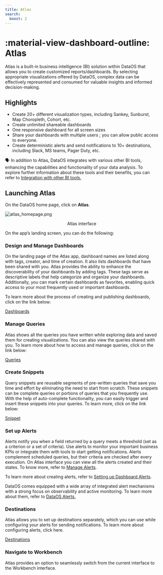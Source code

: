 ```yaml
---
title: Atlas
search:
  boost: 2
---
```


# :material-view-dashboard-outline: Atlas

Atlas is a built-in business intelligence (BI) solution within DataOS that allows you to create customized reports/dashboards. By selecting appropriate visualizations offered by DataOS, complex data can be effectively represented and consumed for valuable insights and informed decision-making.

## Highlights

- Create 20+ different visualization types, including Sankey, Sunburst, Map Choropleth, Cohort, etc.
- Create unlimited shareable dashboards
- One responsive dashboard for all screen sizes
- Share your dashboards with multiple users ; you can allow public access to everyone.
- Create deterministic alerts and send notifications to 10+ destinations, including Slack, MS teams, Pager Duty, etc.

<aside class="callout">🗣 In addition to Atlas, DataOS integrates with various other BI tools, enhancing the capabilities and functionality of your data analysis. To explore further information about these tools and their benefits, you can refer to <a href="/interfaces/atlas/bi_tools/">Integration with other BI tools.</a></aside>


## Launching Atlas

On the DataOS home page, click on **Atlas**.

![atlas_homepage.png](/interfaces/atlas/atlas_homepage.png)
<figcaption align = "center">Atlas interface</figcaption>

On the app’s landing screen, you can do the following:

### **Design and Manage Dashboards**

On the landing page of the Atlas app, dashboard names are listed along with tags, creator, and time of creation. It also lists dashboards that have been shared with you. Atlas provides the ability to enhance the discoverability of your dashboards by adding tags. These tags serve as descriptive labels that help categorize and organize your dashboards. Additionally, you can mark certain dashboards as favorites, enabling quick access to your most frequently used or important dashboards.

To learn more about the process of creating and publishing dashboards, click on the link below:

[Dashboards](/interfaces/atlas/dashboards/)

### **Manage Queries**

Atlas shows all the queries you have written while exploring data and saved them for creating visualizations. You can also view the queries shared with you. To learn more about how to access and manage queries, click on the link below:

[Queries](/interfaces/atlas/queries/)

### **Create Snippets**

Query snippets are reusable segments of pre-written queries that save you time and effort by eliminating the need to start from scratch. These snippets can be complete queries or portions of queries that you frequently use. With the help of auto-complete functionality, you can easily trigger and insert these snippets into your queries. To learn more, click on the link below:

[Snippet](/interfaces/atlas/snippet/)

### **Set up Alerts**

Alerts notify you when a field returned by a query meets a threshold (set as a criterion or a set of criteria). Use alerts to monitor your important business KPIs or integrate them with tools to start getting notifications. Alerts complement scheduled queries, but their criteria are checked after every execution. On Atlas interface you can view all the alerts created and their states. To know more, refer to [Manage Alerts](/interfaces/atlas/alerts/).

To learn more about creating alerts, refer to [Setting up Dashboard Alerts](/dataos_alerts/dashboard_alerts/).

<aside class="callout">DataOS comes equipped with a wide array of integrated alert mechanisms with a strong focus on observability and  active monitoring.  To learn more about them, refer to <a href="/dataos_alerts/">DataOS Alerts.</a></aside>


### **Destinations**

Atlas allows you to set up destinations separately, which you can use while configuring your alerts for sending notifications. To learn more about configuring alerts, click here.

[Destinations](/interfaces/atlas/destinations/)

### **Navigate to Workbench**

Atlas provides an option to seamlessly switch from the current interface to the Workbench interface.